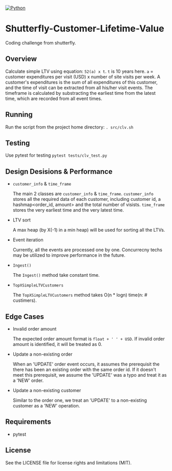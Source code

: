 [![Python](https://img.shields.io/badge/python-3.4-blue.svg)]()
# Shutterfly-Customer-Lifetime-Value
Coding challenge from shutterfly.

## Overview
Calculate simple LTV using equation: `52(a) x t`. `t` is 10 years here. `a` = customer expenditures per visit (USD) x number of site visits per week. A customer's expenditures is the sum of all expenditures of this customer, and the time of visit can be extracted from all his/her visit events. The timeframe is calculated by substracting the earliest time from the latest time, which are recorded from all event times.

## Running
Run the script from the project home directory:
`. src/clv.sh`

## Testing
Use pytest for testing
`pytest tests/clv_test.py`

## Design Desisions & Performance
* `customer_info` & `time_frame`

  The main 2 classes are `customer_info` & `time_frame`. `customer_info` stores all the required data of each customer, including customer id, a hashmap<order_id, amount> and the total number of visists. `time_frame` stores the very earliest time and the very latest time. 

* LTV sort

  A max heap (by X(-1) in a min heap) will be used for sorting all the LTVs.
  
* Event iteration

  Currently, all the events are processed one by one. Concurrecny techs may be utilized to improve performance in the future.
  
* `Ingest()`

  The `Ingest()` method take constant time.
  
* `TopXSimpleLTVCustomers`

  The `TopXSimpleLTVCustomers` method takes O(n * logn) time(n: # custimers).
  

## Edge Cases
* Invalid order amount

  The expected order amount format is `float + ' ' + USD`. If invalid order amount is identified, it will be treated as 0.

* Update a non-existing order

  When an 'UPDATE' order event occurs, it assumes the prerequisit the there has been an existing order with the same order id. If it doesn't meet this prerequisit, we assume the 'UPDATE' was a typo and treat it as a 'NEW' order. 

* Update a non-existing customer

  Similar to the order one, we treat an 'UPDATE' to a non-existing customer as a 'NEW' operation.

## Requirements
* pytest

## License
See the LICENSE file for license rights and limitations (MIT).
